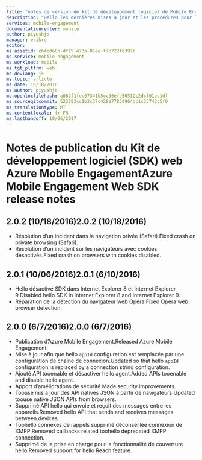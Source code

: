 ```yaml
---
title: "notes de version de kit de développement logiciel de Mobile Engagement Web aaaAzure | Documents Microsoft"
description: "Hello les dernières mises à jour et les procédures pour le Kit de développement Web pour Azure Mobile Engagement"
services: mobile-engagement
documentationcenter: mobile
author: piyushjo
manager: erikre
editor: 
ms.assetid: cb4cda8b-df15-473a-81ee-f7c722f6397b
ms.service: mobile-engagement
ms.workload: mobile
ms.tgt_pltfrm: web
ms.devlang: js
ms.topic: article
ms.date: 10/18/2016
ms.author: piyushjo
ms.openlocfilehash: a082f1fec07341b5cc06efe50512c2dcf01ec1df
ms.sourcegitcommit: 523283cc1b3c37c428e77850964dc1c33742c5f0
ms.translationtype: MT
ms.contentlocale: fr-FR
ms.lasthandoff: 10/06/2017
---
```

# <a name="azure-mobile-engagement-web-sdk-release-notes"></a><span data-ttu-id="2ed9d-103">Notes de publication du Kit de développement logiciel (SDK) web Azure Mobile Engagement</span><span class="sxs-lookup"><span data-stu-id="2ed9d-103">Azure Mobile Engagement Web SDK release notes</span></span>
## <a name="202-10182016"></a><span data-ttu-id="2ed9d-104">2.0.2 (10/18/2016)</span><span class="sxs-lookup"><span data-stu-id="2ed9d-104">2.0.2 (10/18/2016)</span></span>
* <span data-ttu-id="2ed9d-105">Résolution d’un incident dans la navigation privée (Safari).</span><span class="sxs-lookup"><span data-stu-id="2ed9d-105">Fixed crash on private browsing (Safari).</span></span>
* <span data-ttu-id="2ed9d-106">Résolution d’un incident sur les navigateurs avec cookies désactivés.</span><span class="sxs-lookup"><span data-stu-id="2ed9d-106">Fixed crash on browsers with cookies disabled.</span></span>

## <a name="201-6102016"></a><span data-ttu-id="2ed9d-107">2.0.1 (10/06/2016)</span><span class="sxs-lookup"><span data-stu-id="2ed9d-107">2.0.1 (6/10/2016)</span></span>
* <span data-ttu-id="2ed9d-108">Hello désactivé SDK dans Internet Explorer 8 et Internet Explorer 9.</span><span class="sxs-lookup"><span data-stu-id="2ed9d-108">Disabled hello SDK in Internet Explorer 8 and Internet Explorer 9.</span></span>
* <span data-ttu-id="2ed9d-109">Réparation de la détection du navigateur web Opera.</span><span class="sxs-lookup"><span data-stu-id="2ed9d-109">Fixed Opera web browser detection.</span></span>

## <a name="200-672016"></a><span data-ttu-id="2ed9d-110">2.0.0 (6/7/2016)</span><span class="sxs-lookup"><span data-stu-id="2ed9d-110">2.0.0 (6/7/2016)</span></span>
* <span data-ttu-id="2ed9d-111">Publication d’Azure Mobile Engagement.</span><span class="sxs-lookup"><span data-stu-id="2ed9d-111">Released Azure Mobile Engagement.</span></span>
* <span data-ttu-id="2ed9d-112">Mise à jour afin que hello `appId` configuration est remplacée par une configuration de chaîne de connexion.</span><span class="sxs-lookup"><span data-stu-id="2ed9d-112">Updated so that hello `appId` configuration is replaced by a connection string configuration.</span></span>
* <span data-ttu-id="2ed9d-113">Ajouté API tooenable et désactiver hello agent.</span><span class="sxs-lookup"><span data-stu-id="2ed9d-113">Added APIs tooenable and disable hello agent.</span></span>
* <span data-ttu-id="2ed9d-114">Apport d’améliorations de sécurité.</span><span class="sxs-lookup"><span data-stu-id="2ed9d-114">Made security improvements.</span></span>
* <span data-ttu-id="2ed9d-115">Toouse mis à jour des API natives JSON à partir de navigateurs.</span><span class="sxs-lookup"><span data-stu-id="2ed9d-115">Updated toouse native JSON APIs from browsers.</span></span>
* <span data-ttu-id="2ed9d-116">Supprimé API hello qui envoie et reçoit des messages entre les appareils.</span><span class="sxs-lookup"><span data-stu-id="2ed9d-116">Removed hello API that sends and receives messages between devices.</span></span>
* <span data-ttu-id="2ed9d-117">Toohello connexes de rappels supprimé déconseillée connexion de XMPP.</span><span class="sxs-lookup"><span data-stu-id="2ed9d-117">Removed callbacks related toohello deprecated XMPP connection.</span></span>
* <span data-ttu-id="2ed9d-118">Supprimé de la prise en charge pour la fonctionnalité de couverture hello.</span><span class="sxs-lookup"><span data-stu-id="2ed9d-118">Removed support for hello Reach feature.</span></span>

